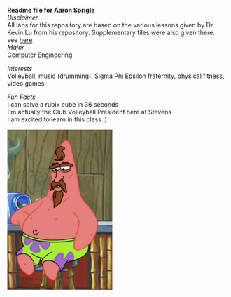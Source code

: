**Readme file for Aaron Sprigle**\
_Disclaimer_\
All labs for this repository are based on the various lessons given by Dr. Kevin Lu from his repository. Supplementary files were also given there. \
see [here](https://github.com/kevinwlu/iot/tree/master) \
_Major_\
Computer Engineering  

_Interests_  
Volleyball, music (drumming), Sigma Phi Epsilon fraternity, physical fitness, video games  

_Fun Facts_  
I can solve a rubix cube in 36 seconds  
I'm actually the Club Volleyball President here at Stevens  
I am excited to learn in this class :)  

![new favorite Spongebob character](SourceFolder/pns.png)
